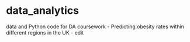 # data_analytics

data and Python code for DA coursework - Predicting obesity rates within different regions in the UK - edit
